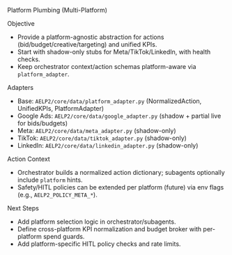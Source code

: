 Platform Plumbing (Multi-Platform)

Objective
- Provide a platform-agnostic abstraction for actions (bid/budget/creative/targeting) and unified KPIs.
- Start with shadow-only stubs for Meta/TikTok/LinkedIn, with health checks.
- Keep orchestrator context/action schemas platform-aware via `platform_adapter`.

Adapters
- Base: `AELP2/core/data/platform_adapter.py` (NormalizedAction, UnifiedKPIs, PlatformAdapter)
- Google Ads: `AELP2/core/data/google_adapter.py` (shadow + partial live for bids/budgets)
- Meta: `AELP2/core/data/meta_adapter.py` (shadow-only)
- TikTok: `AELP2/core/data/tiktok_adapter.py` (shadow-only)
- LinkedIn: `AELP2/core/data/linkedin_adapter.py` (shadow-only)

Action Context
- Orchestrator builds a normalized action dictionary; subagents optionally include `platform` hints.
- Safety/HITL policies can be extended per platform (future) via env flags (e.g., `AELP2_POLICY_META_*`).

Next Steps
- Add platform selection logic in orchestrator/subagents.
- Define cross-platform KPI normalization and budget broker with per-platform spend guards.
- Add platform-specific HITL policy checks and rate limits.
